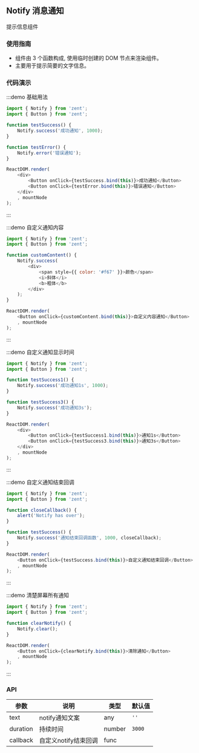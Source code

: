 ## Notify 消息通知

提示信息组件

### 使用指南

-  组件由 3 个函数构成, 使用临时创建的 DOM 节点来渲染组件。
-  主要用于提示简要的文字信息。

### 代码演示

:::demo 基础用法
```js
import { Notify } from 'zent';
import { Button } from 'zent';

function testSuccess() {
	Notify.success('成功通知', 1000);
}

function testError() {
	Notify.error('错误通知');
}

ReactDOM.render(
	<div>
		<Button onClick={testSuccess.bind(this)}>成功通知</Button>
		<Button onClick={testError.bind(this)}>错误通知</Button>
	</div>
	, mountNode
);

```
:::

:::demo 自定义通知内容
```js
import { Notify } from 'zent';
import { Button } from 'zent';

function customContent() {
	Notify.success(
		<div>
			<span style={{ color: '#f67' }}>颜色</span>
			<i>斜体</i>
			<b>粗体</b>
		</div>
    );
}

ReactDOM.render(
	<Button onClick={customContent.bind(this)}>自定义内容通知</Button>
	, mountNode
);

```
:::

:::demo 自定义通知显示时间
```js
import { Notify } from 'zent';
import { Button } from 'zent';

function testSuccess1() {
	Notify.success('成功通知1s', 1000);
}

function testSuccess3() {
	Notify.success('成功通知3s');
}

ReactDOM.render(
	<div>
		<Button onClick={testSuccess1.bind(this)}>通知1s</Button>
		<Button onClick={testSuccess3.bind(this)}>通知3s</Button>
	</div>
	, mountNode
);

```
:::

:::demo 自定义通知结束回调
```js
import { Notify } from 'zent';
import { Button } from 'zent';

function closeCallback() {
	alert('Notify has over');
}

function testSuccess() {
	Notify.success('通知结束回调函数', 1000, closeCallback);
}

ReactDOM.render(
	<Button onClick={testSuccess.bind(this)}>自定义通知结束回调</Button>
	, mountNode
);

```
:::

:::demo 清楚屏幕所有通知
```js
import { Notify } from 'zent';
import { Button } from 'zent';

function clearNotify() {
	Notify.clear();
}

ReactDOM.render(
	<Button onClick={clearNotify.bind(this)}>清除通知</Button>
	, mountNode
);

```
:::


### API

| 参数       | 说明            | 类型     | 默认值    |
| -------- | ------------- | ------ | ------ |
| text     | notify通知文案    | any   | `''`   |
| duration | 持续时间          | number | `3000` |
| callback | 自定义notify结束回调 | func   |        |
